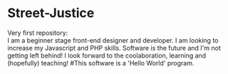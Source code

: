 # Street-Justice
Very first repository:</br>
I am a beginner stage front-end designer and developer. I am looking to increase my Javascript and PHP skills. 
Software is the future and I'm not getting left behind! 
I look forward to the coolaboration, learning and (hopefully) teaching!
#This software is a 'Hello World' program. 
